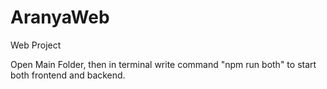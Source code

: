 # AranyaWeb
Web Project

Open Main Folder, then in terminal write command "npm run both" to start both frontend and backend.
